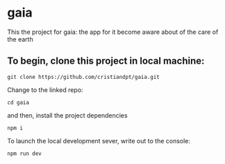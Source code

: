 # gaia
This the project for gaia: the app for it become aware about of the care of the earth

## To begin, clone this project in local machine:

```
git clone https://github.com/cristiandpt/gaia.git
```
Change to the linked repo:

```
cd gaia
```

and then, install the project dependencies

```
npm i
```

To launch the local development sever, write out to the console:

```
npm run dev
```